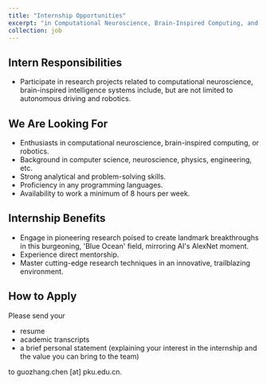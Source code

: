 ```yaml
---
title: "Internship Opportunities"
excerpt: "in Computational Neuroscience, Brain-Inspired Computing, and Robotics"
collection: job
---
```


## Intern Responsibilities
- Participate in research projects related to computational neuroscience, brain-inspired intelligence systems include, but are not limited to autonomous driving and robotics.

## We Are Looking For
- Enthusiasts in computational neuroscience, brain-inspired computing, or robotics.
- Background in computer science, neuroscience, physics, engineering, etc.
- Strong analytical and problem-solving skills.
- Proficiency in any programming languages.
- Availability to work a minimum of 8 hours per week.

## Internship Benefits
- Engage in pioneering research poised to create landmark breakthroughs in this burgeoning, 'Blue Ocean' field, mirroring AI's AlexNet moment.
- Experience direct mentorship.
- Master cutting-edge research techniques in an innovative, trailblazing environment.

## How to Apply

Please send your 
- resume
- academic transcripts
- a brief personal statement (explaining your interest in the internship and the value you can bring to the team) 

to guozhang.chen [at] pku.edu.cn.
